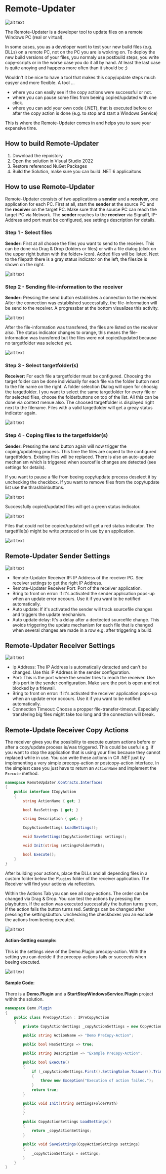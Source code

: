 # Remote-Updater

![alt text](https://github.com/Weiberle/Remote-Updater/blob/master/ReadMeImages/RemoteUpdater_Overview.jpg?raw=true)

The Remote-Updater is a developer tool to update files on a remote Windows PC (real or virtual). 

In some cases, you as a developer want to test your new build files (e.g. DLLs) on a remote PC, not on the PC you are is wokring on. To deploy the new build versions of your files, you normaly use postbuild steps, you write copy-scripts or in the worse case you do it all by hand. At least the last case is quite anoying and happens more often than it should be ;)

Wouldn't it be nice to have a tool that makes this copy/update steps much easyer and more flexible. A tool ...
- where you can easily see if the copy actions were successful or not. 
- where you can pause some files from beeing copied/updated with one click. 
- where you can add your own code (.NET), that is executed before or after the copy action is done (e.g. to stop and start a Windows Service) 

This is where the Remote-Updater comes in and helps you to save your expensive time.

## How to build Remote-Updater
1. Download the repoistory
2. Open the solution in Visual Studio 2022
3. Restore referenced NuGet Packages
4. Build the Solution, make sure you can build .NET 6 applicaitons

## How to use Remote-Updater
Remote-Updater consists of two applications a **sender** and a **receiver**, one application for each PC. First at all, start the **sender** at the source PC and the **receiver** on the target PC. Make sure that the source PC can reach the target PC via Network. The **sender** reaches to the **receiver** via SignalR, IP-Address and port must be configured, see settings description for details.

### Step 1 - Select files
**Sender:** First at all choose the files you want to send to the receiver. This can be done via Drag & Drop (folders or files) or with a file dialog (click on the upper right button with the folder+ icon). Added files will be listed. Next to the filepath there is a gray status indicator on the left, the filesize is shown on the right. 

![alt text](https://github.com/Weiberle/Remote-Updater/blob/master/ReadMeImages/sr_01.jpg?raw=true)

### Step 2 - Sending file-information to the receiver
**Sender:** Pressing the send button establishes a connection to the receiver. After the connection was established successfully, the file-information will be send to the receiver. A progressbar at the bottom visualizes this activity.

![alt text](https://github.com/Weiberle/Remote-Updater/blob/master/ReadMeImages//sr_02.jpg?raw=true)

After the file-information was transfered, the files are listed on the receiver also. The status indicator changes to orange, this means the file-information was transfered but the files were not copied/updated because no targetfolder was selected yet.

![alt text](https://github.com/Weiberle/Remote-Updater/blob/master/ReadMeImages//sr_03.jpg?raw=true)

### Step 3 - Select targetfolder(s)
**Receiver:** For each file a targetfolder must be configured. Choosing the target folder can be done individually for each file via the folder button next to the file name on the right. A folder selection Dialog will open for choosig the targetfolder. I you want to select the same targetfolder for every file or for selected files, choose the folderbuttons on top of the list. All this can be done via context menue also. The choosed targetfolder is displayed right next to the filename. Files with a valid targetfolder will get a greay status indicator again.

![alt text](https://github.com/Weiberle/Remote-Updater/blob/master/ReadMeImages//sr_04.jpg?raw=true)

### Step 4 - Coping files to the targetfolder(s)
**Sender:** Pressing the send button again will now trigger the coping/updateing process. This time the files are copied to the configured targetfolders. Existing files will be replaced. There is also an auto-update mechanism which is triggered when sourcefile changes are detected (see settings for details). 

If you want to pause a file from beeing copy/update process deselect it by unchecking the checkbox. If you want to remove files from the copy/update list use the thrashbinbuttons.

![alt text](https://github.com/Weiberle/Remote-Updater/blob/master/ReadMeImages//sr_05.jpg?raw=true)

Successfully copied/updated files will get a green status indicator.

![alt text](https://github.com/Weiberle/Remote-Updater/blob/master/ReadMeImages//sr_06.jpg?raw=true)

Files that could not be copied/updated will get a red status indicator. The targetfile(s) might be write proteced or in use by an application.

![alt text](https://github.com/Weiberle/Remote-Updater/blob/master/ReadMeImages//sr_07.jpg?raw=true)

## Remote-Updater Sender Settings
![alt text](https://github.com/Weiberle/Remote-Updater/blob/master/ReadMeImages/Sender/Sender_Settings_01.png?raw=true)
- Remote-Updater Receiver IP: IP Address of the receiver PC. See receiver settings to get the right IP Address. 
- Remote-Updater Receiver Port: Port of the receiver application.
- Bring to front on error: If it's activated the sender application pops-up when an update error occours. Use it if you want to be notified automatically.
- Auto update: If it's activated the sender will track sourcefile changes and triggers the update mechanism.
- Auto update delay: It's a delay after a dectected sourcefile change. This avoids triggering the update mechanism for each file that is changed when several changes are made in a row e.g. after triggering a build.

## Remote-Updater Receiver Settings 
![alt text](https://github.com/Weiberle/Remote-Updater/blob/master/ReadMeImages/Receiver/Receiver_Settings_01.png?raw=true)
- Ip Address: The IP Address is automatically detected and can't be changed. Use this IP Address in the sender configuration.
- Port: This is the port where the sender tries to reach the receiver. Use this port in the sender configuration. Make sure the port is open and not blocked by a friewall.
- Bring to front on error: If it's activated the receiver application pops-up when an update error occours. Use it if you want to be notified automatically.
- Connection Timeout: Choose a propper file-transfer-timeout. Especially transfering big files might take too long and the connection will break.

## Remote-Update Receiver Copy Actions
The receiver gives you the possibility to execute custom actions before or after a copy/update process is/was triggered. This could be useful e.g. if you want to stop the application that is using your files because they cannot replaced while in use. You can write these actions in C# .NET just by implementing a very simple precopy-action or postcopy-action interface. In the simplest case you just have to return an `ActionName` and implement the `Execute` method.

```csharp
namespace RemoteUpdater.Contracts.Interfaces
{
    public interface ICopyAction
    {
        string ActionName { get; }

        bool HasSettings { get; }

        string Description { get; }

        CopyActionSettings LoadSettings();

        void SaveSettings(CopyActionSettings settings);

        void Init(string settingsFolderPath);

        bool Execute();
    }
}
```
After building your actions, place the DLLs and all depending files in a custom folder below the `Plugins` folder of the receiver application. The Receiver will find your actions via reflection. 

Within the Actions Tab you can see all copy-actions. The order can be changed via Drag & Drop. You can test the actions by pressing the playbutton. If the action was executed successfully the button turns green, if the action fails the button turns red. Settings can be changed after pressing the settingsbutton. Unchecking the checkboxes you an exclude the actions from beeing executed. 

![alt text](https://github.com/Weiberle/Remote-Updater/blob/master/ReadMeImages/Receiver/Receiver_Actions_01.png?raw=true)

#### Action-Setting example:

This is the settings view of the Demo.Plugin precopy-action. With the setting you can decide if the precopy-actions fails or succeeds when beeing executed. 

![alt text](https://github.com/Weiberle/Remote-Updater/blob/master/ReadMeImages/Receiver/Receiver_Actions_02.png?raw=true)

#### Sample Code:

There is a **Demo.Plugin** and a **StartStopWindowsService.Plugin** project within the solution. 

```csharp
namespace Demo.Plugin
{
    public class PreCopyAction : IPreCopyAction
    {
        private CopyActionSettings _copyActionSettings = new CopyActionSettings { new CopyActionSetting("Thow Exception", "true") };

        public string ActionName => "Demo PreCopy-Action";

        public bool HasSettings => true;

        public string Description => "Example PreCopy-Action";

        public bool Execute()
        {
            if (_copyActionSettings.First().SettingValue.ToLower().Trim() == "true")
            {
                throw new Exception("Execution of action failed.");
            }
            return true;
        }

        public void Init(string settingsFolderPath)
        {
        }

        public CopyActionSettings LoadSettings()
        {
            return _copyActionSettings;
        }

        public void SaveSettings(CopyActionSettings settings)
        {
            _copyActionSettings = settings;
        }
    }
}
```

